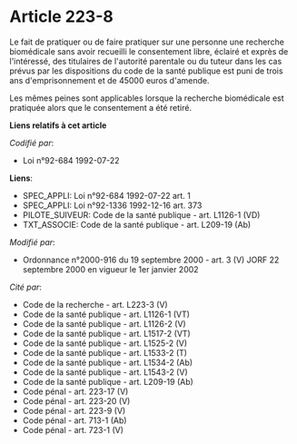 # Article 223-8

Le fait de pratiquer ou de faire pratiquer sur une personne une recherche biomédicale sans avoir recueilli le consentement
libre, éclairé et exprès de l'intéressé, des titulaires de l'autorité parentale ou du tuteur dans les cas prévus par les
dispositions du code de la santé publique est puni de trois ans d'emprisonnement et de 45000 euros d'amende.

Les mêmes peines sont applicables lorsque la recherche biomédicale est pratiquée alors que le consentement a été retiré.

**Liens relatifs à cet article**

_Codifié par_:

  - Loi n°92-684 1992-07-22

**Liens**:

  - SPEC_APPLI: Loi n°92-684 1992-07-22 art. 1
  - SPEC_APPLI: Loi n°92-1336 1992-12-16 art. 373
  - PILOTE_SUIVEUR: Code de la santé publique - art. L1126-1 (VD)
  - TXT_ASSOCIE: Code de la santé publique - art. L209-19 (Ab)

_Modifié par_:

  - Ordonnance n°2000-916 du 19 septembre 2000 - art. 3 (V) JORF 22 septembre 2000 en vigueur le 1er janvier 2002

_Cité par_:

  - Code de la recherche - art. L223-3 (V)
  - Code de la santé publique - art. L1126-1 (VT)
  - Code de la santé publique - art. L1126-2 (V)
  - Code de la santé publique - art. L1517-2 (VT)
  - Code de la santé publique - art. L1525-2 (V)
  - Code de la santé publique - art. L1533-2 (T)
  - Code de la santé publique - art. L1534-2 (Ab)
  - Code de la santé publique - art. L1543-2 (V)
  - Code de la santé publique - art. L209-19 (Ab)
  - Code pénal - art. 223-17 (V)
  - Code pénal - art. 223-20 (V)
  - Code pénal - art. 223-9 (V)
  - Code pénal - art. 713-1 (Ab)
  - Code pénal - art. 723-1 (V)
